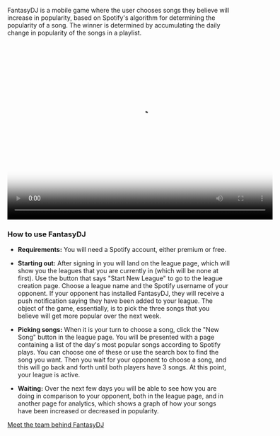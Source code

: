 FantasyDJ is a mobile game where the user chooses songs they believe will increase in popularity, based
on Spotify's algorithm for determining the popularity of a song. The winner is determined by accumulating
the daily change in popularity of the songs in a playlist.

<center>
<video src="FantasyDjDemoCut.mp4" align="center" poster="poster.png" width="600" height="400" controls preload></video>
</center>

### How to use FantasyDJ

* **Requirements:** You will need a Spotify account, either premium or free. 

* **Starting out:** After signing in you will land on the league page, which will show you the leagues that you
  are currently in (which will be none at first). Use the button that says "Start New League" to go to the league
  creation page. Choose a league name and the Spotify username of your opponent. If your opponent has installed
  FantasyDJ, they will receive a push notification saying they have been added to your league. The object of the
  game, essentially, is to pick the three songs that you believe will get more popular over the next week.
  
* **Picking songs:** When it is your turn to choose a song, click the "New Song" button in the league page.
  You will be presented with a page containing a list of the day's most popular songs according to Spotify plays.
  You can choose one of these or use the search box to find the song you want. Then you wait for your opponent
  to choose a song, and this will go back and forth until both players have 3 songs. At this point, your league
  is active. 
  
* **Waiting:** Over the next few days you will be able to see how you are doing in comparison to your opponent,
  both in the league page, and in another page for analytics, which shows a graph of how your songs have been 
  increased or decreased in popularity.
  
[Meet the team behind FantasyDJ](about.md)
